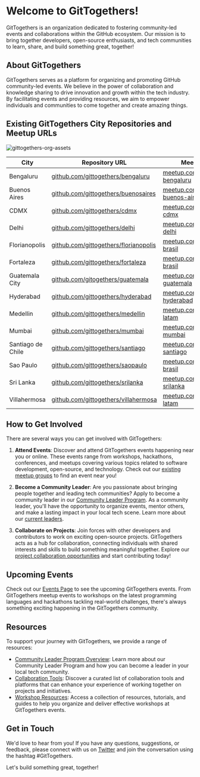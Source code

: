 # Welcome to GitTogethers!

GitTogethers is an organization dedicated to fostering community-led events and collaborations within the GitHub ecosystem. Our mission is to bring together developers, open-source enthusiasts, and tech communities to learn, share, and build something great, together!

## About GitTogethers

GitTogethers serves as a platform for organizing and promoting GitHub community-led events. We believe in the power of collaboration and knowledge sharing to drive innovation and growth within the tech industry. By facilitating events and providing resources, we aim to empower individuals and communities to come together and create amazing things.

## Existing GitTogethers City Repositories and Meetup URLs

![gittogethers-org-assets](https://github.com/user-attachments/assets/84aff3ca-5bef-4afe-a7fd-cf73249d9852)


| City | Repository URL | Meetup URL |
|------|----------------|------------|
| Bengaluru | [github.com/gittogethers/bengaluru](https://github.com/gittogethers/bengaluru) | [meetup.com/gittogether-bengaluru](https://www.meetup.com/gittogether-bengaluru) |
| Buenos Aires | [github.com/gittogethers/buenosaires](https://github.com/gittogethers/buenosaires) | [meetup.com/gittogether-buenos-aires](https://www.meetup.com/gittogether-buenos-aires) |
| CDMX | [github.com/gittogethers/cdmx](https://github.com/gittogethers/cdmx) | [meetup.com/gittogether-cdmx](https://www.meetup.com/github-cdmx/) |
| Delhi | [github.com/gittogethers/delhi](https://github.com/gittogethers/delhi) | [meetup.com/gittogether-delhi](https://www.meetup.com/gittogether-delhi) |
| Florianopolis | [github.com/gittogethers/florianopolis](https://github.com/gittogethers/florianopolis) | [meetup.com/gittogether-brasil](https://www.meetup.com/gittogether-brasil) |
| Fortaleza | [github.com/gittogethers/fortaleza](https://github.com/gittogethers/fortaleza) | [meetup.com/gittogether-brasil](https://www.meetup.com/gittogether-brasil) |
| Guatemala City | [github.com/gitogethers/guatemala](https://github.com/gittogethers/guatemala) | [meetup.com/gittogether-guatemala](https://www.meetup.com/gittogether-guatemala) |
| Hyderabad | [github.com/gittogethers/hyderabad](https://github.com/gittogethers/hyderabad) | [meetup.com/gittogether-hyderabad](https://www.meetup.com/gittogether-hyderabad) |
| Medellin | [github.com/gittogethers/medellin](https://github.com/gittogethers/medellin) | [meetup.com/gittogether-latam](https://www.meetup.com/gittogether-latam) |
| Mumbai | [github.com/gittogethers/mumbai](https://github.com/gittogethers/mumbai) | [meetup.com/gittogether-mumbai](https://www.meetup.com/gittogether-mumbai) |
| Santiago de Chile | [github.com/gittogethers/santiago](https://github.com/gittogethers/santiago) | [meetup.com/gittogether-santiago](https://www.meetup.com/gittogether-santiago) |
| Sao Paulo | [github.com/gittogethers/saopaulo](https://github.com/gittogethers/saopaulo) | [meetup.com/gittogether-brasil](https://www.meetup.com/gittogether-brasil) |
| Sri Lanka | [github.com/gittogethers/srilanka](https://github.com/gittogethers/srilanka) | [meetup.com/gittogether-srilanka](https://www.meetup.com/gittogether-srilanka) |
| Villahermosa | [github.com/gittogethers/villahermosa](https://github.com/gittogethers/villahermosa) | [meetup.com/gittogether-latam](https://www.meetup.com/gittogether-latam) |

## How to Get Involved

There are several ways you can get involved with GitTogethers:

1. **Attend Events**: Discover and attend GitTogethers events happening near you or online. These events range from workshops, hackathons, conferences, and meetups covering various topics related to software development, open-source, and technology. Check out our [existing meetup groups](https://meetup.com/github) to find an event near you!

2. **Become a Community Leader**: Are you passionate about bringing people together and leading tech communities? Apply to become a community leader in our [Community Leader Program](https://github.com/gittogethers/community-leaders). As a community leader, you'll have the opportunity to organize events, mentor others, and make a lasting impact in your local tech scene. Learn more about our [current leaders](https://github.com/gittogethers/community-leaders/blob/main/README.md).

3. **Collaborate on Projects**: Join forces with other developers and contributors to work on exciting open-source projects. GitTogethers acts as a hub for collaboration, connecting individuals with shared interests and skills to build something meaningful together. Explore our [project collaboration opportunities](https://github.com/gittogethers/projects) and start contributing today!

## Upcoming Events

Check out our [Events Page](https://www.meetup.com/pro/github-virtual-meetup/) to see the upcoming GitTogethers events. From GitTogethers meetup events to workshops on the latest programming languages and hackathons tackling real-world challenges, there's always something exciting happening in the GitTogethers community.

## Resources

To support your journey with GitTogethers, we provide a range of resources:

- [Community Leader Program Overview](https://github.com/gittogethers/community-leaders): Learn more about our Community Leader Program and how you can become a leader in your local tech community.
- [Collaboration Tools](https://github.com/gittogethers/collaboration-tools): Discover a curated list of collaboration tools and platforms that can enhance your experience of working together on projects and initiatives.
- [Workshop Resources](https://github.com/gittogethers/workshop-resources): Access a collection of resources, tutorials, and guides to help you organize and deliver effective workshops at GitTogethers events.

## Get in Touch

We'd love to hear from you! If you have any questions, suggestions, or feedback, please connect with us on [Twitter](https://twitter.com/githubcommunity) and join the conversation using the hashtag #GitTogethers.

Let's build something great, together!
